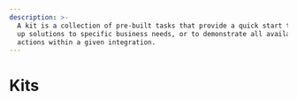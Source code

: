 ```yaml
---
description: >-
  A kit is a collection of pre-built tasks that provide a quick start to setting
  up solutions to specific business needs, or to demonstrate all available
  actions within a given integration.
---
```


# Kits



